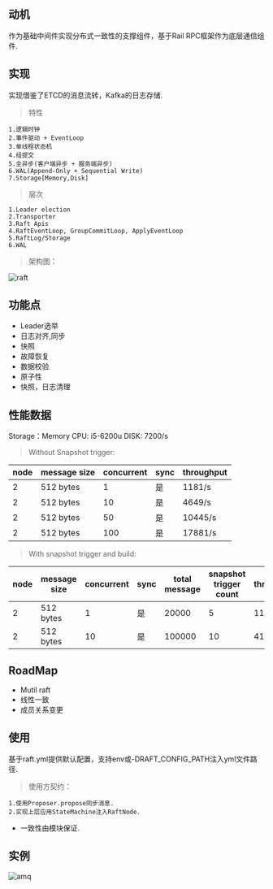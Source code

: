 ## 动机

作为基础中间件实现分布式一致性的支撑组件，基于Rail RPC框架作为底层通信组件.

## 实现

实现借鉴了ETCD的消息流转，Kafka的日志存储.

> 特性

```
1.逻辑时钟
2.事件驱动 + EventLoop
3.单线程状态机
4.组提交
5.全异步(客户端异步 + 服务端异步)
6.WAL(Append-Only + Sequential Write)
7.Storage[Memory,Disk]
```

> 层次

```
1.Leader election
2.Transporter
3.Raft Apis
4.RaftEventLoop, GroupCommitLoop, ApplyEventLoop
5.RaftLog/Storage
6.WAL
```

> 架构图：

![raft](https://www.menina.cn/upload/2019/05/sd67hm84pcheiq77nvvo9ang4u.jpg)

## 功能点

* Leader选举
* 日志对齐,同步
* 快照
* 故障恢复
* 数据校验
* 原子性
* 快照，日志清理

## 性能数据

Storage：Memory
CPU: i5-6200u 
DISK: 7200/s

> Without Snapshot trigger:

node |message size | concurrent | sync | throughput
--- | --- | --- | --- | ---
2 | 512 bytes | 1  | 是 | 1181/s
2 | 512 bytes | 10 | 是 | 4649/s
2 | 512 bytes | 50 | 是 | 10445/s
2 | 512 bytes | 100| 是 | 17881/s 

> With snapshot trigger and build:

node | message size | concurrent | sync | total message | snapshot trigger count | throughput
--- | --- | --- | --- | --- | --- | ---
2 | 512 bytes | 1  | 是 | 20000 | 5 |1128/s
2 | 512 bytes | 10 | 是 | 100000 | 10 | 4167/s

## RoadMap

* Mutil raft
* 线性一致
* 成员关系变更

## 使用

基于raft.yml提供默认配置，支持env或-DRAFT_CONFIG_PATH注入yml文件路径.

> 使用方契约：
```
1.使用Proposer.propose同步消息.
2.实现上层应用StateMachine注入RaftNode.
```

* 一致性由模块保证.

## 实例

![amq](https://www.menina.cn/upload/2019/02/rfifo8c3qaik3odd672k87ohia.png)
